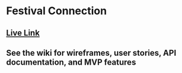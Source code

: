 # Festival Connection

## [Live Link](https://fest-conxtn.herokuapp.com)

## See the wiki for wireframes, user stories, API documentation, and MVP features
